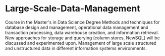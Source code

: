 # Large-Scale-Data-Management
Course in the Master's in Data Science Degree
Methods and techniques for database design and management, operational data management and transaction processing, data warehouse creation,
and information retrieval. New approaches for storage and querying (column stores, NewSQL) will be discussed and experimented upon. 
Management of large scale structured and unstructured data in different information systems environments.
